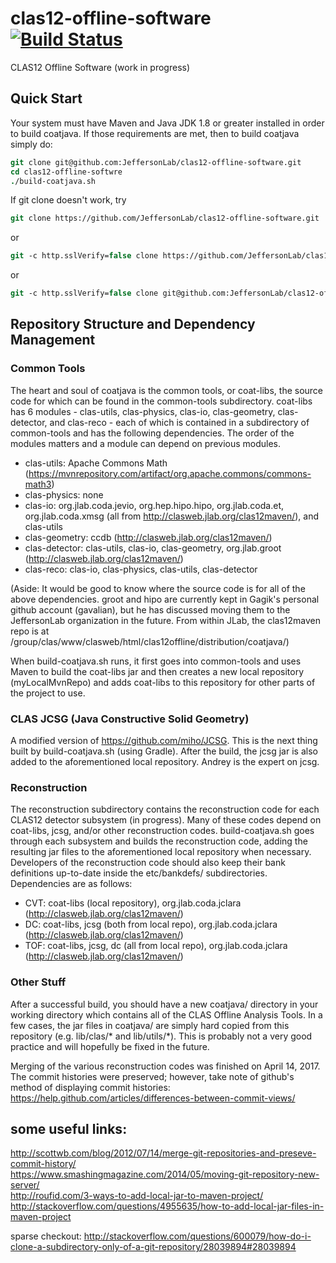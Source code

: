 # clas12-offline-software [![Build Status](https://travis-ci.org/JeffersonLab/class12-offline-software.svg?branch=master)](https://travis-ci.org/JeffersonLab/clas12-offline-software)
CLAS12 Offline Software (work in progress)

## Quick Start
Your system must have Maven and Java JDK 1.8 or greater installed in order to build coatjava. If those requirements are met, then to build coatjava simply do:

```tcsh
git clone git@github.com:JeffersonLab/clas12-offline-software.git
cd clas12-offline-softwre
./build-coatjava.sh
```

If git clone doesn't work, try

```tcsh
git clone https://github.com/JeffersonLab/clas12-offline-software.git
```

or

```tcsh
git -c http.sslVerify=false clone https://github.com/JeffersonLab/clas12-offline-software.git
```

or

```tcsh
git -c http.sslVerify=false clone git@github.com:JeffersonLab/clas12-offline-software.git
```

## Repository Structure and Dependency Management
### Common Tools
The heart and soul of coatjava is the common tools, or coat-libs, the source code for which can be found in the common-tools subdirectory. coat-libs has 6 modules - clas-utils, clas-physics, clas-io, clas-geometry, clas-detector, and clas-reco - each of which is contained in a subdirectory of common-tools and has the following dependencies. The order of the modules matters and a module can depend on previous modules.

* clas-utils: Apache Commons  Math (https://mvnrepository.com/artifact/org.apache.commons/commons-math3)
* clas-physics: none
* clas-io: org.jlab.coda.jevio, org.hep.hipo.hipo, org.jlab.coda.et, org.jlab.coda.xmsg (all from http://clasweb.jlab.org/clas12maven/), and clas-utils
* clas-geometry: ccdb (http://clasweb.jlab.org/clas12maven/)
* clas-detector: clas-utils, clas-io, clas-geometry, org.jlab.groot (http://clasweb.jlab.org/clas12maven/)
* clas-reco: clas-io, clas-physics, clas-utils, clas-detector

(Aside: It would be good to know where the source code is for all of the above dependencies. groot and hipo are currently kept in Gagik's personal github account (gavalian), but he has discussed moving them to the JeffersonLab organization in the future. From within JLab, the clas12maven repo is at /group/clas/www/clasweb/html/clas12offline/distribution/coatjava/)

When build-coatjava.sh runs, it first goes into common-tools and uses Maven to build the coat-libs jar and then creates a new local repository (myLocalMvnRepo) and adds coat-libs to this repository for other parts of the project to use.

### CLAS JCSG (Java Constructive Solid Geometry)
A modified version of https://github.com/miho/JCSG. This is the next thing built by build-coatjava.sh (using Gradle). After the build, the jcsg jar is also added to the aforementioned local repository. Andrey is the expert on jcsg.

### Reconstruction
The reconstruction subdirectory contains the reconstruction code for each CLAS12 detector subsystem (in progress). Many of these codes depend on coat-libs, jcsg, and/or other reconstruction codes. build-coatjava.sh goes through each subsystem and builds the reconstruction code, adding the resulting jar files to the aforementioned local repository when necessary. Developers of the reconstruction code should also keep their bank definitions up-to-date inside the etc/bankdefs/ subdirectories. Dependencies are as follows:

* CVT: coat-libs (local repository), org.jlab.coda.jclara (http://clasweb.jlab.org/clas12maven/)
* DC: coat-libs, jcsg (both from local repo), org.jlab.coda.jclara (http://clasweb.jlab.org/clas12maven/)
* TOF: coat-libs, jcsg, dc (all from local repo), org.jlab.coda.jclara (http://clasweb.jlab.org/clas12maven/)

### Other Stuff
After a successful build, you should have a new coatjava/ directory in your working directory which contains all of the CLAS Offline Analysis Tools. In a few cases, the jar files in coatjava/ are simply hard copied from this repository (e.g. lib/clas/* and lib/utils/*). This is probably not a very good practice and will hopefully be fixed in the future.

Merging of the various reconstruction codes was finished on April 14, 2017. The commit histories were preserved; however, take note of github's method of displaying commit histories: https://help.github.com/articles/differences-between-commit-views/

## some useful links:
http://scottwb.com/blog/2012/07/14/merge-git-repositories-and-preseve-commit-history/ <br>
https://www.smashingmagazine.com/2014/05/moving-git-repository-new-server/ <br>
http://roufid.com/3-ways-to-add-local-jar-to-maven-project/ <br>
http://stackoverflow.com/questions/4955635/how-to-add-local-jar-files-in-maven-project <br>

sparse checkout: http://stackoverflow.com/questions/600079/how-do-i-clone-a-subdirectory-only-of-a-git-repository/28039894#28039894
